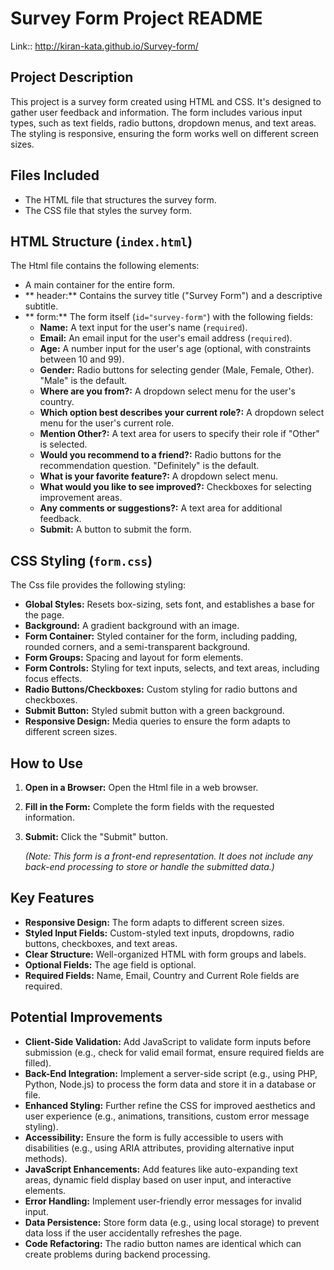 # Survey Form Project README

Link:: http://kiran-kata.github.io/Survey-form/

## Project Description

This project is a survey form created using HTML and CSS.  It's designed to gather user feedback and information. The form includes various input types, such as text fields, radio buttons, dropdown menus, and text areas. The styling is responsive, ensuring the form works well on different screen sizes.

## Files Included

*   The HTML file that structures the survey form.
*  The CSS file that styles the survey form.

## HTML Structure (`index.html`)

The Html file contains the following elements:

* A main container for the entire form.
* ** header:** Contains the survey title ("Survey Form") and a descriptive subtitle.
* ** form:** The form itself (`id="survey-form"`) with the following fields:
    * **Name:** A text input for the user's name (`required`).
    * **Email:** An email input for the user's email address (`required`).
    * **Age:** A number input for the user's age (optional, with constraints between 10 and 99).
    * **Gender:** Radio buttons for selecting gender (Male, Female, Other).  "Male" is the default.
    * **Where are you from?:** A dropdown select menu for the user's country.
    * **Which option best describes your current role?:** A dropdown select menu for the user's current role.
    * **Mention Other?:** A text area for users to specify their role if "Other" is selected.
    * **Would you recommend to a friend?:** Radio buttons for the recommendation question. "Definitely" is the default.
    * **What is your favorite feature?:** A dropdown select menu.
    * **What would you like to see improved?:** Checkboxes for selecting improvement areas.
    * **Any comments or suggestions?:** A text area for additional feedback.
    * **Submit:** A button to submit the form.

## CSS Styling (`form.css`)

The Css file provides the following styling:

* **Global Styles:** Resets box-sizing, sets font, and establishes a base for the page.
* **Background:** A gradient background with an image.
* **Form Container:** Styled container for the form, including padding, rounded corners, and a semi-transparent background.
* **Form Groups:** Spacing and layout for form elements.
* **Form Controls:** Styling for text inputs, selects, and text areas, including focus effects.
* **Radio Buttons/Checkboxes:** Custom styling for radio buttons and checkboxes.
* **Submit Button:** Styled submit button with a green background.
* **Responsive Design:** Media queries to ensure the form adapts to different screen sizes.

## How to Use

1.  **Open in a Browser:** Open the Html file in a web browser.
2.  **Fill in the Form:** Complete the form fields with the requested information.
3.  **Submit:** Click the "Submit" button.

    *(Note: This form is a front-end representation.  It does not include any back-end processing to store or handle the submitted data.)*

## Key Features

* **Responsive Design:** The form adapts to different screen sizes.
* **Styled Input Fields:** Custom-styled text inputs, dropdowns, radio buttons, checkboxes, and text areas.
* **Clear Structure:** Well-organized HTML with form groups and labels.
* **Optional Fields:** The age field is optional.
* **Required Fields:** Name, Email, Country and Current Role fields are required.

## Potential Improvements

* **Client-Side Validation:** Add JavaScript to validate form inputs before submission (e.g., check for valid email format, ensure required fields are filled).
* **Back-End Integration:** Implement a server-side script (e.g., using PHP, Python, Node.js) to process the form data and store it in a database or file.
* **Enhanced Styling:** Further refine the CSS for improved aesthetics and user experience (e.g., animations, transitions, custom error message styling).
* **Accessibility:** Ensure the form is fully accessible to users with disabilities (e.g., using ARIA attributes, providing alternative input methods).
* **JavaScript Enhancements:** Add features like auto-expanding text areas, dynamic field display based on user input, and interactive elements.
* **Error Handling:** Implement user-friendly error messages for invalid input.
* **Data Persistence:** Store form data (e.g., using local storage) to prevent data loss if the user accidentally refreshes the page.
* **Code Refactoring:** The radio button names are identical which can create problems during backend processing.
